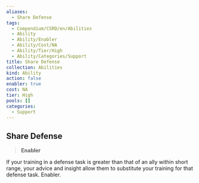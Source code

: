 ```yaml
---
aliases:
  - Share Defense
tags:
  - Compendium/CSRD/en/Abilities
  - Ability
  - Ability/Enabler
  - Ability/Cost/NA
  - Ability/Tier/High
  - Ability/Categories/Support
title: Share Defense
collection: Abilities
kind: Ability
action: false
enabler: true
cost: NA
tier: High
pools: []
categories:
  - Support
---
```

## Share Defense    
>**Enabler**  
    
If your training in a defense task is greater than that of an ally within short range, your advice and insight allow them to substitute your training for that defense task. Enabler.